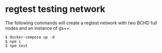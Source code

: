 # regtest testing network

The following commands will create a regtest network with two BCHD full nodes and an instance of gs++.

```
$ docker-compose up -d
$ npm i
$ npm test
```
